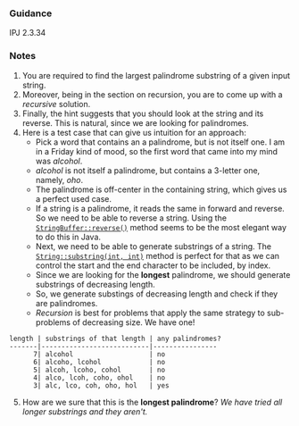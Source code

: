 ### Guidance

IPJ 2.3.34

### Notes

1. You are required to find the largest palindrome substring of a given input string.
2. Moreover, being in the section on recursion, you are to come up with a _recursive_ solution.
3. Finally, the hint suggests that you should look at the string and its reverse. This is natural, since we are looking for palindromes.
4. Here is a test case that can give us intuition for an approach:
    * Pick a word that contains an a palindrome, but is not itself one. I am in a Friday kind of mood, so the first word that came into my mind was _alcohol_.
    * _alcohol_ is not itself a palindrome, but contains a 3-letter one, namely, _oho_.
    * The palindrome is off-center in the containing string, which gives us a perfect used case.
    * If a string is a palindrome, it reads the same in forward and reverse. So we need to be able to reverse a string. Using the [`StringBuffer::reverse()`](https://docs.oracle.com/javase/8/docs/api/java/lang/StringBuffer.html#reverse--) method seems to be the most elegant way to do this in Java.
    * Next, we need to be able to generate substrings of a string. The [`String::substring(int, int)`](https://docs.oracle.com/javase/8/docs/api/java/lang/String.html#substring-int-int-) method is perfect for that as we can control the start and the end character to be included, by index.
    * Since we are looking for the **longest** palindrome, we should generate substrings of decreasing length.
    * So, we generate substings of decreasing length and check if they are palindromes.
    * _Recursion_ is best for problems that apply the same strategy to sub-problems of decreasing size. We have one!
        
```text
length | substrings of that length | any palindromes?
-------|---------------------------|----------------
      7| alcohol                   | no
      6| alcoho, lcohol            | no
      5| alcoh, lcoho, cohol       | no
      4| alco, lcoh, coho, ohol    | no
      3| alc, lco, coh, oho, hol   | yes
```
5. How are we sure that this is the **longest palindrome**? _We have tried all longer substrings and they aren't._

